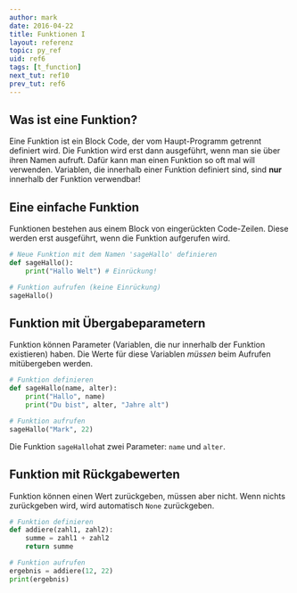 ```yaml
---
author: mark
date: 2016-04-22
title: Funktionen I
layout: referenz
topic: py_ref
uid: ref6
tags: [t_function]
next_tut: ref10
prev_tut: ref6
---
```


## Was ist eine Funktion?
Eine Funktion ist ein Block Code, der vom Haupt-Programm getrennt definiert wird. Die Funktion wird erst dann ausgeführt, wenn man sie über ihren Namen aufruft. Dafür kann man einen Funktion so oft mal will verwenden. Variablen, die innerhalb einer Funktion definiert sind, sind **nur** innerhalb der Funktion verwendbar!

## Eine einfache Funktion
Funktionen bestehen aus einem Block von eingerückten Code-Zeilen.
Diese werden erst ausgeführt, wenn die Funktion aufgerufen wird.

```python
# Neue Funktion mit dem Namen 'sageHallo' definieren
def sageHallo():
    print("Hallo Welt") # Einrückung!

# Funktion aufrufen (keine Einrückung)
sageHallo()
```

## Funktion mit Übergabeparametern
Funktion können Parameter (Variablen, die nur innerhalb der Funktion existieren) haben.
Die Werte für diese Variablen *müssen* beim Aufrufen mitübergeben werden.

```python
# Funktion definieren
def sageHallo(name, alter):
    print("Hallo", name)
    print("Du bist", alter, "Jahre alt")

# Funktion aufrufen
sageHallo("Mark", 22)
```
Die Funktion `sageHallo`hat zwei Parameter: `name` und `alter`.

## Funktion mit Rückgabewerten
Funktion können einen Wert zurückgeben, müssen aber nicht. Wenn nichts zurückgeben wird,
wird automatisch `None` zurückgeben.

```python
# Funktion definieren
def addiere(zahl1, zahl2):
    summe = zahl1 + zahl2
    return summe

# Funktion aufrufen
ergebnis = addiere(12, 22)
print(ergebnis)
```
